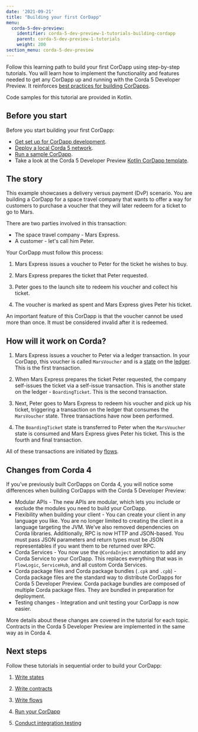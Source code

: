 ```yaml
---
date: '2021-09-21'
title: "Building your first CorDapp"
menu:
  corda-5-dev-preview:
    identifier: corda-5-dev-preview-1-tutorials-building-cordapp
    parent: corda-5-dev-preview-1-tutorials
    weight: 200
section_menu: corda-5-dev-preview
---
```


Follow this learning path to build your first CorDapp using step-by-step tutorials. You will learn how to implement the functionality and features needed to get any CorDapp up and running with the Corda 5 Developer Preview. It reinforces [best practices for building CorDapps](../../cordapps/overview.html).

Code samples for this tutorial are provided in Kotlin.

## Before you start

Before you start building your first CorDapp:

- [Get set up for CorDapp development](../../getting-started/prerequisites.md).
- [Deploy a local Corda 5 network](../../getting-started/setup-network.md).
- [Run a sample CorDapp](../run-demo-cordapp.md).
- Take a look at the Corda 5 Developer Preview [Kotlin CorDapp template](https://github.com/corda/corda5-cordapp-template-kotlin).

## The story

This example showcases a delivery versus payment (DvP) scenario. You are building a CorDapp for a space travel company that wants to offer a way for customers to purchase a voucher that they will later redeem for a ticket to go to Mars.

There are two parties involved in this transaction:

- The space travel company - Mars Express.
- A customer - let's call him Peter.

Your CorDapp must follow this process:

1. Mars Express issues a voucher to Peter for the ticket he wishes to buy.

2. Mars Express prepares the ticket that Peter requested.

3. Peter goes to the launch site to redeem his voucher and collect his ticket.

4. The voucher is marked as spent and Mars Express gives Peter his ticket.

An important feature of this CorDapp is that the voucher cannot be used more than once. It must be considered invalid after it is redeemed.

## How will it work on Corda?

1. Mars Express issues a voucher to Peter via a ledger transaction. In your CorDapp, this voucher is called `MarsVoucher` and is a [state](../../cordapps/key-concepts/key-concepts-states.md) on the [ledger](../../cordapps/key-concepts/key-concepts-ledger.md). This is the first transaction.

2. When Mars Express prepares the ticket Peter requested, the company self-issues the ticket via a self-issue transaction. This is another state on the ledger - `BoardingTicket`. This is the second transaction.

3. Next, Peter goes to Mars Express to redeem his voucher and pick up his ticket, triggering a transaction on the ledger that consumes the `MarsVoucher` state. Three transactions have now been performed.

4. The `BoardingTicket` state is transferred to Peter when the `MarsVoucher` state is consumed and Mars Express gives Peter his ticket. This is the fourth and final transaction.

All of these transactions are initiated by [flows](../../cordapps/flows/overview.md).

## Changes from Corda 4

If you’ve previously built CorDapps on Corda 4, you will notice some differences when building CorDapps with the Corda 5 Developer Preview:

* Modular APIs - The new APIs are modular, which lets you include or exclude the modules you need to build your CorDapp.
* Flexibility when building your client - You can create your client in any language you like. You are no longer limited to creating the client in a language targeting the JVM. We’ve also removed dependencies on Corda libraries. Additionally, RPC is now HTTP and JSON-based. You must pass JSON parameters and return types must be JSON representables if you want them to be returned over RPC.
* Corda Services - You now use the `@CordaInject` annotation to add any Corda Service to your CorDapp. This replaces everything that was in `FlowLogic`, `ServiceHub`, and all custom Corda Services.
* Corda package files and Corda package bundles (`.cpk` and `.cpb`) - Corda package files are the standard way to distribute CorDapps for Corda 5 Developer Preview. Corda package bundles are composed of multiple Corda package files. They are bundled in preparation for deployment.
* Testing changes - Integration and unit testing your CorDapp is now easier.

More details about these changes are covered in the tutorial for each topic. Contracts in the Corda 5 Developer Preview are implemented in the same way as in Corda 4.

## Next steps

Follow these tutorials in sequential order to build your CorDapp:

1. [Write states](c5-basic-cordapp-state.md)

2. [Write contracts](c5-basic-cordapp-contract.md)

3. [Write flows](c5-basic-cordapp-flows.md)

4. [Run your CorDapp](c5-basic-cordapp-running.md)

5. [Conduct integration testing](c5-basic-cordapp-int-test.md)
